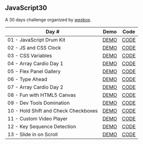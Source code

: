 ## **JavaScript30**

A 30 days challenge organized by [wesbos](https://github.com/wesbos/JavaScript30).  

|Day #|Demo|Code|
|-----|----|----|
|01 - JavaScript Drum Kit|[DEMO](https://joannewsj.github.io/JavaScript30/01%20-%20JavaScript%20Drum%20Kit/)|[CODE](https://github.com/joannewsj/JavaScript30/tree/main/01%20-%20JavaScript%20Drum%20Kit)|
|02 - JS and CSS Clock|[DEMO](https://joannewsj.github.io/JavaScript30/02%20-%20JS%20and%20CSS%20Clock/)|[CODE](https://github.com/joannewsj/JavaScript30/tree/main/02%20-%20JS%20and%20CSS%20Clock)|
|03 - CSS Variables|[DEMO](https://joannewsj.github.io/JavaScript30/03%20-%20CSS%20Variables/)|[CODE](https://github.com/joannewsj/JavaScript30/tree/main/03%20-%20CSS%20Variables)|
|04 - Array Cardio Day 1|[DEMO](https://joannewsj.github.io/JavaScript30/04%20-%20Array%20Cardio%20Day%201/)|[CODE](https://github.com/joannewsj/JavaScript30/tree/main/04%20-%20Array%20Cardio%20Day%201)|
|05 - Flex Panel Gallery|[DEMO](https://joannewsj.github.io/JavaScript30/05%20-%20Flex%20Panel%20Gallery/)|[CODE](https://github.com/joannewsj/JavaScript30/tree/main/05%20-%20Flex%20Panel%20Gallery)|
|06 - Type Ahead|[DEMO](https://joannewsj.github.io/JavaScript30/06%20-%20Type%20Ahead/)|[CODE](https://github.com/joannewsj/JavaScript30/tree/main/06%20-%20Type%20Ahead)|
|07 - Array Cardio Day 2|[DEMO](https://joannewsj.github.io/JavaScript30/07%20-%20Array%20Cardio%20Day%202/)|[CODE](https://github.com/joannewsj/JavaScript30/tree/main/07%20-%20Array%20Cardio%20Day%202)|
|08 - Fun with HTML5 Canvas|[DEMO](https://joannewsj.github.io/JavaScript30/08%20-%20Fun%20with%20HTML5%20Canvas/)|[CODE](https://github.com/joannewsj/JavaScript30/tree/main/08%20-%20Fun%20with%20HTML5%20Canvas)|
|09 - Dev Tools Domination|[DEMO](https://joannewsj.github.io/JavaScript30/09%20-%20Dev%20Tools%20Domination/)|[CODE](https://github.com/joannewsj/JavaScript30/tree/main/09%20-%20Dev%20Tools%20Domination)|
|10 - Hold Shift and Check Checkboxes|[DEMO](https://joannewsj.github.io/JavaScript30/10%20-%20Hold%20Shift%20and%20Check%20Checkboxes/)|[CODE](https://github.com/joannewsj/JavaScript30/tree/main/10%20-%20Hold%20Shift%20and%20Check%20Checkboxes)|
|11 - Custom Video Player|[DEMO](https://joannewsj.github.io/JavaScript30/11%20-%20Custom%20Video%20Player/)|[CODE](https://github.com/joannewsj/JavaScript30/tree/main/11%20-%20Custom%20Video%20Player)|
|12 - Key Sequence Detection|[DEMO](https://joannewsj.github.io/JavaScript30/12%20-%20Key%20Sequence%20Detection/)|[CODE](https://github.com/joannewsj/JavaScript30/tree/main/12%20-%20Key%20Sequence%20Detection)|
|13 - Slide in on Scroll|[DEMO](https://joannewsj.github.io/JavaScript30/13%20-%20Slide%20in%20on%20Scroll/index.html)|[CODE](https://github.com/joannewsj/JavaScript30/tree/main/13%20-%20Slide%20in%20on%20Scroll)|
